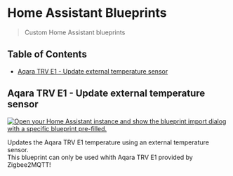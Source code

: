 # Home Assistant Blueprints <!-- omit in toc -->

> Custom Home Assistant blueprints

## Table of Contents <!-- omit in toc -->

- [Aqara TRV E1 - Update external temperature sensor](#aqara-trv-e1---update-external-temperature-sensor)

## Aqara TRV E1 - Update external temperature sensor

[![Open your Home Assistant instance and show the blueprint import dialog with a specific blueprint pre-filled.](https://my.home-assistant.io/badges/blueprint_import.svg)](https://my.home-assistant.io/redirect/blueprint_import/?blueprint_url=https%3A%2F%2Fraw.githubusercontent.com%2Fjkrgr0%2Fha-blueprints%2Fmain%2Faqara_e1_update_external_temp.yaml)

Updates the Aqara TRV E1 temperature using an external temperature sensor.  
This blueprint can only be used whith Aqara TRV E1 provided by Zigbee2MQTT!
